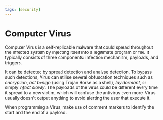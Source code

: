 ```yaml
---
tags: [security]
---
```


# Computer Virus

Computer Virus is a self-replicable malware that could spread throughout the
infected system by injecting itself into a legitimate program or file. It
typically consists of three components: infection mechanism, payloads, and
triggers.

It can be detected by spread detection and analyse detection. To bypass such
detections, Virus can utilise several obfuscation techniques such as
*encryption*, *act benign* (using Trojan Horse as a shell), *lay dormant*, or
simply *infect slowly*. The payloads of the virus could be different every time
it spread to a new victim, which will confuse the antivirus even more. Virus
usually doesn't output anything to avoid alerting the user that execute it.

When programming a Virus, make use of comment markers to identify the start and
the end of a payload.
